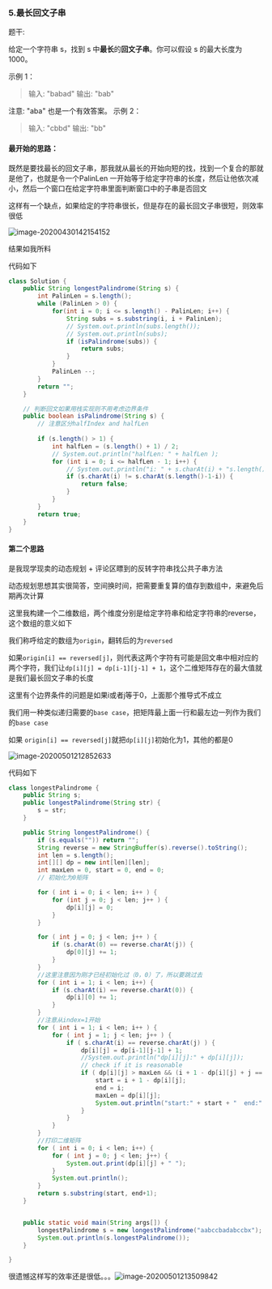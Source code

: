 ### 5.最长回文子串

题干:

给定一个字符串 s，找到 s 中**最长**的**回文子串**。你可以假设 s 的最大长度为 1000。

示例 1：

>输入: "babad"
>输出: "bab"

注意: "aba" 也是一个有效答案。
示例 2：

>输入: "cbbd"
>输出: "bb"



#### 最开始的思路：

既然是要找最长的回文子串，那我就从最长的开始向短的找，找到一个复合的那就是他了，也就是令一个PalinLen 一开始等于给定字符串的长度，然后让他依次减小，然后一个窗口在给定字符串里面判断窗口中的子串是否回文

这样有一个缺点，如果给定的字符串很长，但是存在的最长回文子串很短，则效率很低

![image-20200430142154152](C:\Users\chen\AppData\Roaming\Typora\typora-user-images\image-20200430142154152.png)

结果如我所料

代码如下

```java
class Solution {
    public String longestPalindrome(String s) {
        int PalinLen = s.length();
        while (PalinLen > 0) {
            for(int i = 0; i <= s.length() - PalinLen; i++) {
                String subs = s.substring(i, i + PalinLen);
                // System.out.println(subs.length());
                // System.out.println(subs);
                if (isPalindrome(subs)) {
                    return subs;
                }
            }
            PalinLen --;
        }
        return "";
    }

    // 判断回文如果用栈实现则不用考虑边界条件
    public boolean isPalindrome(String s) {
        // 注意区分halfIndex and halfLen
        
        if (s.length() > 1) {
            int halfLen = (s.length() + 1) / 2;
            // System.out.println("halfLen: " + halfLen );
            for (int i = 0; i <= halfLen - 1; i++) {
                // System.out.println("i: " + s.charAt(i) + "s.length()-1-i: " + s.charAt(s.length()-1-i) );
                if (s.charAt(i) != s.charAt(s.length()-1-i)) {
                    return false;
                }
            }    
        }        
        return true;
    }
}
```

#### 第二个思路

是我现学现卖的动态规划 + 评论区瞟到的反转字符串找公共子串方法

动态规划思想其实很简答，空间换时间，把需要重复算的值存到数组中，来避免后期再次计算

这里我构建一个二维数组，两个维度分别是给定字符串和给定字符串的reverse，这个数组的意义如下

我们称呼给定的数组为`origin`，翻转后的为`reversed`

如果`origin[i] == reversed[j]`，则代表这两个字符有可能是回文串中相对应的两个字符，我们让`dp[i][j] = dp[i-1][j-1] + 1`，这个二维矩阵存在的最大值就是我们最长回文子串的长度

这里有个边界条件的问题是如果i或者j等于0，上面那个推导式不成立

我们用一种类似递归需要的`base case`，把矩阵最上面一行和最左边一列作为我们的`base case`

如果 ``origin[i] == reversed[j]``就把`dp[i][j]`初始化为1，其他的都是0

![image-20200501212852633](C:\Users\chen\AppData\Roaming\Typora\typora-user-images\image-20200501212852633.png)

代码如下

```java
class longestPalindrome {
    public String s;
    public longestPalindrome(String str) {
        s = str;
    }

    public String longestPalindrome() {
        if (s.equals("")) return "";
        String reverse = new StringBuffer(s).reverse().toString();
        int len = s.length();
        int[][] dp = new int[len][len];
        int maxLen = 0, start = 0, end = 0;
        // 初始化为0矩阵

        for ( int i = 0; i < len; i++ ) {
            for (int j = 0; j < len; j++ ) {
                dp[i][j] = 0;
            }
        }

        for ( int j = 0; j < len; j++ ) {
            if (s.charAt(0) == reverse.charAt(j)) {
                dp[0][j] += 1;
            }
        }
		//这里注意因为刚才已经初始化过（0，0）了，所以要跳过去
        for ( int i = 1; i < len; i++) {
            if (s.charAt(i) == reverse.charAt(0)) {
                dp[i][0] += 1;
            }
        }
		//注意从index=1开始
        for ( int i = 1; i < len; i++ ) {
            for ( int j = 1; j < len; j++ ) {
                if ( s.charAt(i) == reverse.charAt(j) ) {
                    dp[i][j] = dp[i-1][j-1] + 1;
                    //System.out.println("dp[i][j]:" + dp[i][j]);
                    // check if it is reasonable
                    if ( dp[i][j] > maxLen && (i + 1 - dp[i][j] + j == len - 1) ) {
                        start = i + 1 - dp[i][j];
                        end = i;
                        maxLen = dp[i][j];
                        System.out.println("start:" + start + "  end:" + end + "  maxLen:" + maxLen);
                    }
                }
            }
        }
        //打印二维矩阵
        for ( int i = 0; i < len; i++) {
            for ( int j = 0; j < len; j++) {
                System.out.print(dp[i][j] + " ");
            }
            System.out.println();
        }
        return s.substring(start, end+1);
    }


    public static void main(String args[]) {
        longestPalindrome s = new longestPalindrome("aabccbadabccbx");
        System.out.println(s.longestPalindrome());
    }

}
```

很遗憾这样写的效率还是很低。。。![image-20200501213509842](C:\Users\chen\AppData\Roaming\Typora\typora-user-images\image-20200501213509842.png)

